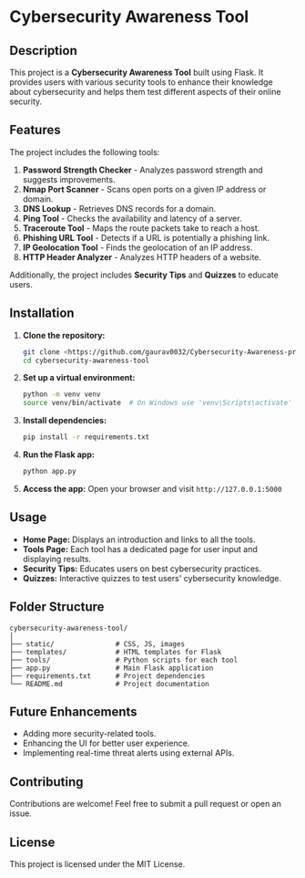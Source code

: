 # Cybersecurity Awareness Tool

## Description
This project is a **Cybersecurity Awareness Tool** built using Flask. It provides users with various security tools to enhance their knowledge about cybersecurity and helps them test different aspects of their online security.

## Features
The project includes the following tools:

1. **Password Strength Checker** - Analyzes password strength and suggests improvements.
2. **Nmap Port Scanner** - Scans open ports on a given IP address or domain.
3. **DNS Lookup** - Retrieves DNS records for a domain.
4. **Ping Tool** - Checks the availability and latency of a server.
5. **Traceroute Tool** - Maps the route packets take to reach a host.
6. **Phishing URL Tool** - Detects if a URL is potentially a phishing link.
7. **IP Geolocation Tool** - Finds the geolocation of an IP address.
8. **HTTP Header Analyzer** - Analyzes HTTP headers of a website.

Additionally, the project includes **Security Tips** and **Quizzes** to educate users.

## Installation

1. **Clone the repository:**
   ```bash
   git clone <https://github.com/gaurav0032/Cybersecurity-Awareness-project.git>
   cd cybersecurity-awareness-tool
   ```

2. **Set up a virtual environment:**
   ```bash
   python -m venv venv
   source venv/bin/activate  # On Windows use 'venv\Scripts\activate'
   ```

3. **Install dependencies:**
   ```bash
   pip install -r requirements.txt
   ```

4. **Run the Flask app:**
   ```bash
   python app.py
   ```

5. **Access the app:**
   Open your browser and visit `http://127.0.0.1:5000`

## Usage
- **Home Page:** Displays an introduction and links to all the tools.
- **Tools Page:** Each tool has a dedicated page for user input and displaying results.
- **Security Tips:** Educates users on best cybersecurity practices.
- **Quizzes:** Interactive quizzes to test users' cybersecurity knowledge.

## Folder Structure
```
cybersecurity-awareness-tool/
│
├── static/               # CSS, JS, images
├── templates/            # HTML templates for Flask
├── tools/                # Python scripts for each tool
├── app.py                # Main Flask application
├── requirements.txt      # Project dependencies
└── README.md             # Project documentation
```

## Future Enhancements
- Adding more security-related tools.
- Enhancing the UI for better user experience.
- Implementing real-time threat alerts using external APIs.

## Contributing
Contributions are welcome! Feel free to submit a pull request or open an issue.

## License
This project is licensed under the MIT License.

